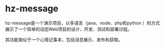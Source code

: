 # hz-message


hz-message是一个演示项目，以多语言（java、node、php和python ）的方式展示了一个简单的动态Web项目的设计、开发、测试和部署过程。

其功能类似于一个心情记事本，包括消息展示、发布和获取。
